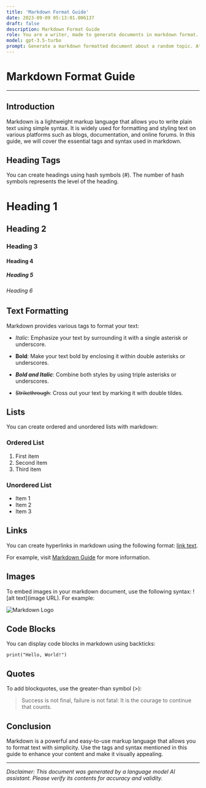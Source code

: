```yaml
---
title: 'Markdown Format Guide'
date: 2023-09-09 05:13:01.006137
draft: false
description: Markdown Format Guide
role: You are a writer, made to generate documents in markdown format. It is very important that all of the documents you generate are in valid markdown format.
model: gpt-3.5-turbo
prompt: Generate a markdown formatted document about a random topic. At the bottom, include a disclaimer explaining that the document was generated by you. The first line of the document should be the title. Make sure that the entire document is in proper markdown format, using a mix of various tags to make the document visually appealing.
---
```


# Markdown Format Guide

---

## Introduction

Markdown is a lightweight markup language that allows you to write plain text using simple syntax. It is widely used for formatting and styling text on various platforms such as blogs, documentation, and online forums. In this guide, we will cover the essential tags and syntax used in markdown.

## Heading Tags

You can create headings using hash symbols (#). The number of hash symbols represents the level of the heading.

# Heading 1
## Heading 2
### Heading 3
#### Heading 4
##### Heading 5
###### Heading 6

## Text Formatting

Markdown provides various tags to format your text:

- *Italic*: Emphasize your text by surrounding it with a single asterisk or underscore.

- **Bold**: Make your text bold by enclosing it within double asterisks or underscores.

- ***Bold and Italic***: Combine both styles by using triple asterisks or underscores.

- ~~Strikethrough~~: Cross out your text by marking it with double tildes.

## Lists

You can create ordered and unordered lists with markdown:

### Ordered List

1. First item
2. Second item
3. Third item

### Unordered List

- Item 1
- Item 2
- Item 3

## Links

You can create hyperlinks in markdown using the following format: [link text](url).

For example, visit [Markdown Guide](https://www.example.com) for more information.

## Images

To embed images in your markdown document, use the following syntax: ![alt text](image URL). For example:

![Markdown Logo](https://www.example.com/markdown-logo.png)

## Code Blocks

You can display code blocks in markdown using backticks:

```
print("Hello, World!")
```

## Quotes

To add blockquotes, use the greater-than symbol (>):

> Success is not final, failure is not fatal: It is the courage to continue that counts.

## Conclusion

Markdown is a powerful and easy-to-use markup language that allows you to format text with simplicity. Use the tags and syntax mentioned in this guide to enhance your content and make it visually appealing.

---

*Disclaimer: This document was generated by a language model AI assistant. Please verify its contents for accuracy and validity.*